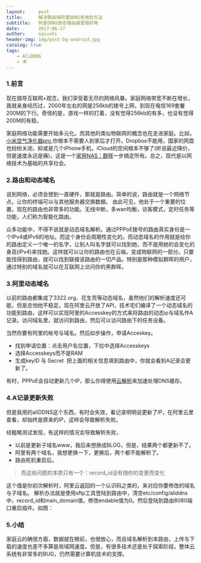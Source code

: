 ```yaml
---
layout:     post
title:      解决路由端阿里DDNS失效的方法
subtitle:   阿里DDNS放在路由器里很好用
date:       2017-06-17
author:     xqiushi
header-img: img/post-bg-android.jpg
catalog: true
tags:
    - AliDDNS
    - 术
---
```




### 1.前言
现在倡导互联网+观念，我们享受着无尽的网络风暴。家庭网络带宽不断在增长，我就亲身经历过，2000年左右的网是256kb的拨号上网，到现在电信169套餐200M的下行。奇怪的是，游戏一样的打着，没有觉得256kb的有多，也没有觉得200M的有稳。

家庭网络功能需要开始多元化。而其他的类似物联网的概念也在走进家庭。比如，[小米空气净化器pro](https://union-click.jd.com/jdc?d=hVZ052),你根本不需要人到家后才打开。Dropbox不能用，国家的网盘也纷纷关闭，抑或是几个iPhone手机，iCloud的空间根本不够了(听说最近降价，但是速度永远是痛)，这是一个[家用NAS：群晖](https://union-click.jd.com/jdc?d=AbohoU)一步搞定所有。总之，现代是以网络技术为基础的共享社会。
### 2.路由和动态域名
说到网络，必须会想到一直硬件，那就是路由。简单的说，路由就是一个网络节点，让你的终端可以与其他服务器交换数据。
由此可见，他处于一个重要的位置。现在的路由也非常多的功能。无线中断，多wan均衡，访客模式，定时任务等功能，人们称为智能化路由。

众多功能中，不得不说就是动态域名解析。通过PPPoE拨号的路由真实身份是一个IPv4或IPv6的地址。而这个身份会周期性变化的。而动态域名的作用就是给你的路由定义一个唯一的名字，让别人叫名字就可以找到她，而不是用她的会变化的身高(IPv4)来找她。这样就可以让你的路由也在云端，变成物联网的一部分。只要能找得到路由，就可以找到联接该路由的一切产品。特别是那种模拟群晖的用户，通过特别的域名就可以在互联网上访问你的黑群晖。
### 3.阿里动态域名
以前的路由都集成了3322.org、花生壳等动态域名，虽然他们的解析速度还可能，但是总怕他不稳定。现在阿里云开放了API，技术宅们编译了一个动态域名的功能到路由，这样可以实现阿里的Accesskey的方式来将路由的动态ip与域名作A记录。访问域名里，就访问到路由，然后可以访问路由下的任务设备。

当然你要有阿里的帐号与域名。然后如步操作，申请Acceskey。
+ 找到申请位置：点击用户名位置，下拉中选择Accesskeys
![]()
+ 选择Accesskeys而不是RAM
![]()
+ 生成keyID 与 Secret
![]()
把上面的相关信息填到路由中，你就会看到A记录会更新了。

有时，PPPoE会自动更新几个IP，那么你得使用[云解析](https://promotion.aliyun.com/ntms/act/ambassador/sharetouser.html?userCode=87drmbp6&amp;productCode=alidns&amp;utm_source=87drmbp6)来加速处理DNS缓存。
### 4.A记录更新失败
但是我用的aliDDNS这个东西，有时会失效，看记录明明说更新了IP，在阿里云里查看，却始终是原来的IP，这样会导致解析失败。

经粗略测试发现，有这样的情况会导致解析失败，
- 以前是更新子域名www，我后来想换成BLOG，但是，结果两个都更新不了。
- 阿里有两个域名，我想更换一下，更换后，两个都不能解析了。
- 路由死机重启后。

> 而这些问题的本质只有一个：record_id没有随你的变更而变化

这个值是你初次解析时，阿里云返回的一个认识码之类的，来对应你要修改的域名与子域名。
解析办法就是使用sftp工具登陆到路由中，清空etc/config/aliddns中，record_id和main_domain值，修改endable值为0。然后登陆到路由8080端口重启插件。如图：
![]()
### 5.小结
家庭云的确很方面，数据就在眼前，也很放心，而且域名解析到本路由，上传与下载的速度也差不多算是局域网速度。但是，有很多技术还是处于探索阶段，整体云系统有非常多的BUG，仍然需要计算机技术的支撑。